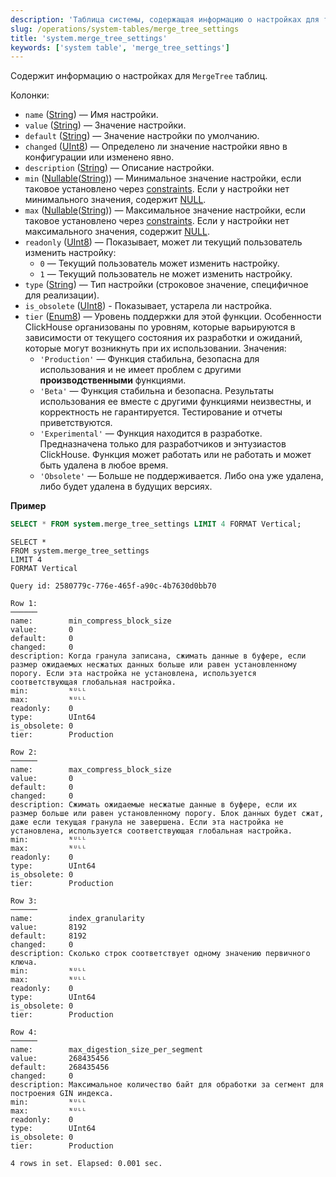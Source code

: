 ```yaml
---
description: 'Таблица системы, содержащая информацию о настройках для таблиц MergeTree.'
slug: /operations/system-tables/merge_tree_settings
title: 'system.merge_tree_settings'
keywords: ['system table', 'merge_tree_settings']
---
```


Содержит информацию о настройках для `MergeTree` таблиц.

Колонки:

- `name` ([String](../../sql-reference/data-types/string.md)) — Имя настройки.
- `value` ([String](../../sql-reference/data-types/string.md)) — Значение настройки.
- `default` ([String](../../sql-reference/data-types/string.md)) — Значение настройки по умолчанию.
- `changed` ([UInt8](/sql-reference/data-types/int-uint#integer-ranges)) — Определено ли значение настройки явно в конфигурации или изменено явно.
- `description` ([String](../../sql-reference/data-types/string.md)) — Описание настройки.
- `min` ([Nullable](../../sql-reference/data-types/nullable.md)([String](../../sql-reference/data-types/string.md))) — Минимальное значение настройки, если таковое установлено через [constraints](/operations/settings/constraints-on-settings). Если у настройки нет минимального значения, содержит [NULL](/operations/settings/formats#input_format_null_as_default).
- `max` ([Nullable](../../sql-reference/data-types/nullable.md)([String](../../sql-reference/data-types/string.md))) — Максимальное значение настройки, если таковое установлено через [constraints](/operations/settings/constraints-on-settings). Если у настройки нет максимального значения, содержит [NULL](/operations/settings/formats#input_format_null_as_default).
- `readonly` ([UInt8](/sql-reference/data-types/int-uint#integer-ranges)) — Показывает, может ли текущий пользователь изменить настройку:
    - `0` — Текущий пользователь может изменить настройку.
    - `1` — Текущий пользователь не может изменить настройку.
- `type` ([String](../../sql-reference/data-types/string.md)) — Тип настройки (строковое значение, специфичное для реализации).
- `is_obsolete` ([UInt8](/sql-reference/data-types/int-uint#integer-ranges)) - Показывает, устарела ли настройка.
- `tier` ([Enum8](../../sql-reference/data-types/enum.md)) — Уровень поддержки для этой функции. Особенности ClickHouse организованы по уровням, которые варьируются в зависимости от текущего состояния их разработки и ожиданий, которые могут возникнуть при их использовании. Значения:
    - `'Production'` — Функция стабильна, безопасна для использования и не имеет проблем с другими **производственными** функциями.
    - `'Beta'` — Функция стабильна и безопасна. Результаты использования ее вместе с другими функциями неизвестны, и корректность не гарантируется. Тестирование и отчеты приветствуются.
    - `'Experimental'` — Функция находится в разработке. Предназначена только для разработчиков и энтузиастов ClickHouse. Функция может работать или не работать и может быть удалена в любое время.
    - `'Obsolete'` — Больше не поддерживается. Либо она уже удалена, либо будет удалена в будущих версиях.

**Пример**
```sql
SELECT * FROM system.merge_tree_settings LIMIT 4 FORMAT Vertical;
```

```response
SELECT *
FROM system.merge_tree_settings
LIMIT 4
FORMAT Vertical

Query id: 2580779c-776e-465f-a90c-4b7630d0bb70

Row 1:
──────
name:        min_compress_block_size
value:       0
default:     0
changed:     0
description: Когда гранула записана, сжимать данные в буфере, если размер ожидаемых несжатых данных больше или равен установленному порогу. Если эта настройка не установлена, используется соответствующая глобальная настройка.
min:         ᴺᵁᴸᴸ
max:         ᴺᵁᴸᴸ
readonly:    0
type:        UInt64
is_obsolete: 0
tier:        Production

Row 2:
──────
name:        max_compress_block_size
value:       0
default:     0
changed:     0
description: Сжимать ожидаемые несжатые данные в буфере, если их размер больше или равен установленному порогу. Блок данных будет сжат, даже если текущая гранула не завершена. Если эта настройка не установлена, используется соответствующая глобальная настройка.
min:         ᴺᵁᴸᴸ
max:         ᴺᵁᴸᴸ
readonly:    0
type:        UInt64
is_obsolete: 0
tier:        Production

Row 3:
──────
name:        index_granularity
value:       8192
default:     8192
changed:     0
description: Сколько строк соответствует одному значению первичного ключа.
min:         ᴺᵁᴸᴸ
max:         ᴺᵁᴸᴸ
readonly:    0
type:        UInt64
is_obsolete: 0
tier:        Production

Row 4:
──────
name:        max_digestion_size_per_segment
value:       268435456
default:     268435456
changed:     0
description: Максимальное количество байт для обработки за сегмент для построения GIN индекса.
min:         ᴺᵁᴸᴸ
max:         ᴺᵁᴸᴸ
readonly:    0
type:        UInt64
is_obsolete: 0
tier:        Production

4 rows in set. Elapsed: 0.001 sec. 
```
